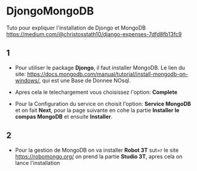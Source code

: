 # DjongoMongoDB
Tuto pour expliquer l'installation de Djongo et MongoDB
https://medium.com/@christosstath10/django-expenses-7dfd8fb13fc9
## 1

- Pour utiliser le package **Djongo**, il faut installer MongoDB. Le lien du site: https://docs.mongodb.com/manual/tutorial/install-mongodb-on-windows/, qui est une Base de Donnee NOsql.

- Apres cela le telechargement vous choisissez l'option: **Complete** 

- Pour la Configuration du service on choisit l'option: **Service MongoDB** et on fait **Next**, pour la page suivante en cohe la partie **Installer le compas MongoDB** et ensuite **Installer**.

## 2 

- Pour la gestion de MongoDB on va installer **Robot 3T** sut=r le site https://robomongo.org/  on prend la partie **Studio 3T**, apres cela on lance l'installation

